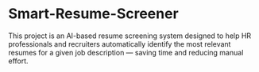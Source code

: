 # Smart-Resume-Screener
This project is an AI-based resume screening system designed to help HR professionals and recruiters automatically identify the most relevant resumes for a given job description — saving time and reducing manual effort.
